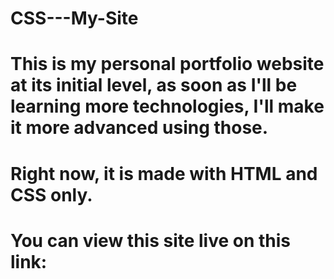 # CSS---My-Site
# This is my personal portfolio website at its initial level, as soon as I'll be learning more technologies, I'll make it more advanced using those. 
# Right now, it is made with HTML and CSS only.
# You can view this site live on this link: 
